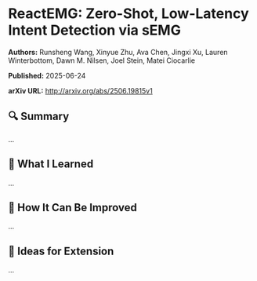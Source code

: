 # ReactEMG: Zero-Shot, Low-Latency Intent Detection via sEMG
**Authors:** Runsheng Wang, Xinyue Zhu, Ava Chen, Jingxi Xu, Lauren Winterbottom, Dawn M. Nilsen, Joel Stein, Matei Ciocarlie

**Published:** 2025-06-24

**arXiv URL:** http://arxiv.org/abs/2506.19815v1

## 🔍 Summary

...

## 🧠 What I Learned

...

## 🔬 How It Can Be Improved

...

## 🧪 Ideas for Extension

...
